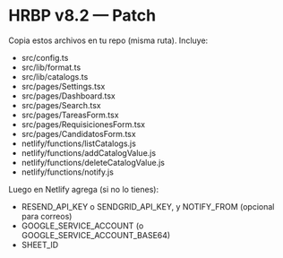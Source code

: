 # HRBP v8.2 — Patch
Copia estos archivos en tu repo (misma ruta). Incluye:
- src/config.ts
- src/lib/format.ts
- src/lib/catalogs.ts
- src/pages/Settings.tsx
- src/pages/Dashboard.tsx
- src/pages/Search.tsx
- src/pages/TareasForm.tsx
- src/pages/RequisicionesForm.tsx
- src/pages/CandidatosForm.tsx
- netlify/functions/listCatalogs.js
- netlify/functions/addCatalogValue.js
- netlify/functions/deleteCatalogValue.js
- netlify/functions/notify.js

Luego en Netlify agrega (si no lo tienes):
- RESEND_API_KEY o SENDGRID_API_KEY, y NOTIFY_FROM (opcional para correos)
- GOOGLE_SERVICE_ACCOUNT (o GOOGLE_SERVICE_ACCOUNT_BASE64)
- SHEET_ID
